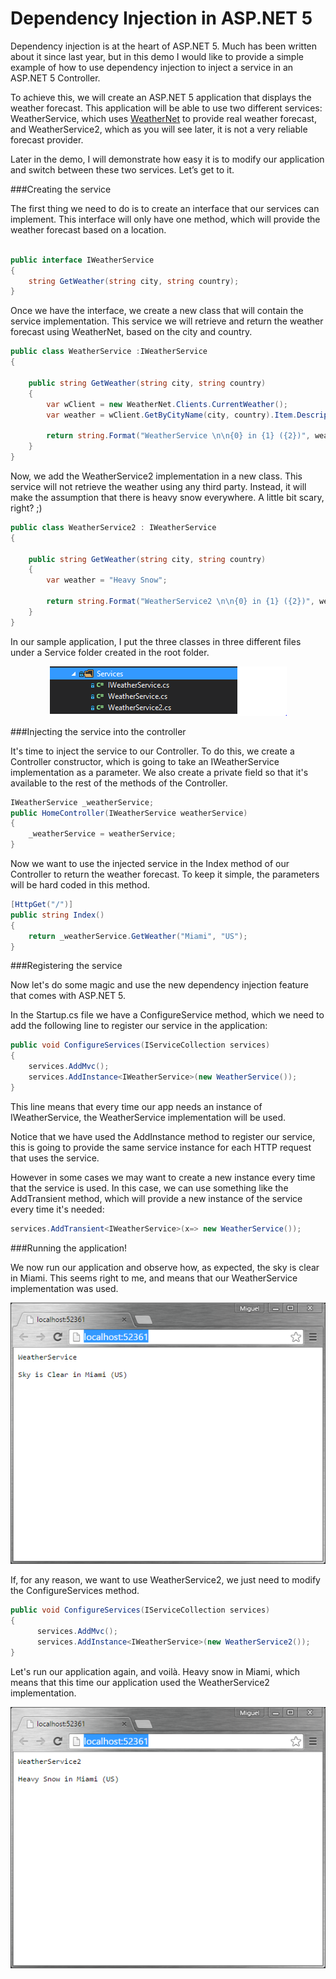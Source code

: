 # Dependency Injection in ASP.NET 5


Dependency injection is at the heart of ASP.NET 5. Much has been written about it since last year, but in this demo I would like to provide a simple example of how to use dependency injection to inject a service in an ASP.NET 5 Controller.

To achieve this, we will create an ASP.NET 5 application that displays the weather forecast. This application will be able to use two different services: WeatherService, which uses [WeatherNet](https://www.nuget.org/packages/WeatherNet/ "WeatherNet") to provide real weather forecast, and WeatherService2, which as you will see later, it is not a very reliable forecast provider.

Later in the demo, I will demonstrate how easy it is to modify our application and switch between these two services. Let’s get to it.

###Creating the service

The first thing we need to do is to create an interface that our services can implement. This interface will only have one method, which will provide the weather forecast based on a location.
 
 
```csharp

public interface IWeatherService
{
    string GetWeather(string city, string country);
}
```

Once we have the interface, we create a new class that will contain the service implementation. This service we will retrieve and return the weather forecast using WeatherNet, based on the city and country.

```csharp
public class WeatherService :IWeatherService
{

    public string GetWeather(string city, string country)
    {
        var wClient = new WeatherNet.Clients.CurrentWeather();
        var weather = wClient.GetByCityName(city, country).Item.Description;
        
        return string.Format("WeatherService \n\n{0} in {1} ({2})", weather, city, country);
    }
}
```

Now, we add the WeatherService2 implementation in a new class. This service will not retrieve the weather using any third party. Instead, it will make the assumption that there is heavy snow everywhere. A little bit scary, right? ;)

```csharp
public class WeatherService2 : IWeatherService
{

    public string GetWeather(string city, string country)
    {
        var weather = "Heavy Snow";
        
        return string.Format("WeatherService2 \n\n{0} in {1} ({2})", weather, city, country);
    }
}
```

In our sample application, I put the three classes in three different files under a Service folder created in the root folder.

<p align="center">
  <img src="https://raw.githubusercontent.com/dlarosa/dependency-injection-asp-net-5/master/images/1.PNG?raw=true" alt=""/>
 </p>

###Injecting the service into the controller
 
It's time to inject the service to our Controller. To do this, we create a Controller constructor, which is going to take an IWeatherService implementation as a parameter. We also create a private field so that it's available to the rest of the methods of the Controller.
 
 ```csharp
IWeatherService _weatherService;
public HomeController(IWeatherService weatherService)
{
     _weatherService = weatherService;
}
 ```


Now we want to use the injected service in the Index method of our Controller to return the weather forecast. To keep it simple, the parameters will be hard coded in this method.


```csharp
[HttpGet("/")]
public string Index()
{
    return _weatherService.GetWeather("Miami", "US");
}
```

 

###Registering the service
 
Now let's do some magic and use the new dependency injection feature that comes with ASP.NET 5.

In the Startup.cs file we have a ConfigureService method, which we need to add the following line to register our service in the application:

```csharp
public void ConfigureServices(IServiceCollection services)
{
    services.AddMvc();
    services.AddInstance<IWeatherService>(new WeatherService());
}
```
            
This line means that every time our app needs an instance of IWeatherService, the WeatherService implementation will be used. 

Notice that we have used the AddInstance method to register our service, this is going to provide the same service instance for each HTTP request that uses the service. 

However in some cases we may want to create a new instance every time that the service is used. In this case, we can use something like the AddTransient method, which will provide a new instance of the service every time it's needed:

```csharp
services.AddTransient<IWeatherService>(x=> new WeatherService());
```



###Running the application!

We now run our application and observe how, as expected, the sky is clear in Miami. This seems right to me, and means that our WeatherService implementation was used.



<p align="center">
  <img src="https://raw.githubusercontent.com/dlarosa/dependency-injection-asp-net-5/master/images/2.PNG?raw=true" alt=""/>
 </p>


If, for any reason, we want to use WeatherService2, we just need to modify the ConfigureServices method.

```csharp
public void ConfigureServices(IServiceCollection services)
{
      services.AddMvc();
      services.AddInstance<IWeatherService>(new WeatherService2());
}
```

Let's run our application again, and voilà. Heavy snow in Miami, which means that this time our application used the WeatherService2 implementation.

 <p align="center">
  <img src="https://raw.githubusercontent.com/dlarosa/dependency-injection-asp-net-5/master/images/3.PNG?raw=true" alt=""/>
 </p>





